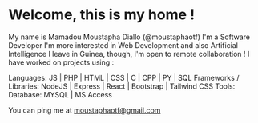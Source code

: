 # Welcome, this is my home !
My name is Mamadou Moustapha Diallo (@moustaphaotf)
I'm a Software Developer
I'm more interested in Web Development and also Artificial Intelligence
I leave in Guinea, though, I'm open to remote collaboration !
I have worked on projects using :

Languages: JS | PHP | HTML | CSS | C | CPP | PY | SQL
Frameworks / Libraries: NodeJS | Express | React | Bootstrap | Tailwind CSS
Tools: 
    Database: MYSQL | MS Access

You can ping me at moustaphaotf@gmail.com